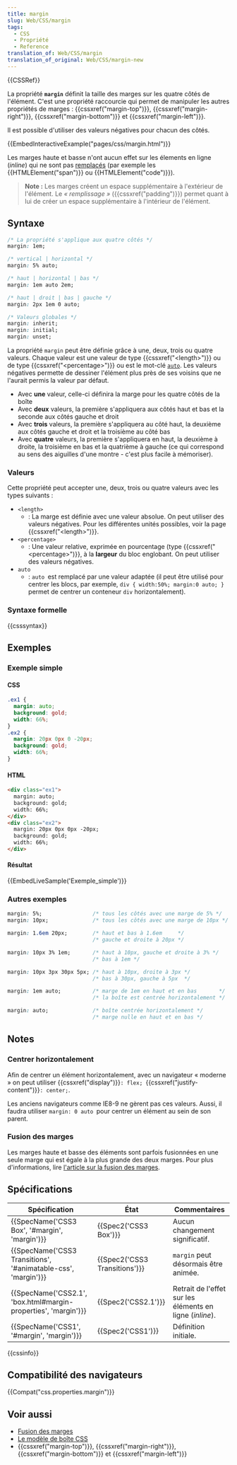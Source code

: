 ```yaml
---
title: margin
slug: Web/CSS/margin
tags:
  - CSS
  - Propriété
  - Reference
translation_of: Web/CSS/margin
translation_of_original: Web/CSS/margin-new
---
```

{{CSSRef}}

La propriété **`margin`** définit la taille des marges sur les quatre côtés de l'élément. C'est une propriété raccourcie qui permet de manipuler les autres propriétés de marges : {{cssxref("margin-top")}}, {{cssxref("margin-right")}}, {{cssxref("margin-bottom")}} et {{cssxref("margin-left")}}.

Il est possible d'utiliser des valeurs négatives pour chacun des côtés.

{{EmbedInteractiveExample("pages/css/margin.html")}}

Les marges haute et basse n'ont aucun effet sur les élements en ligne (_inline_) qui ne sont pas [remplacés](/fr/docs/Web/CSS/%C3%89l%C3%A9ment_remplac%C3%A9) (par exemple les {{HTMLElement("span")}} ou {{HTMLElement("code")}}).

> **Note :** Les marges créent un espace supplémentaire à l'extérieur de l'élément. Le _« remplissage »_ ({{cssxref("padding")}}) permet quant à lui de créer un espace supplémentaire à l'intérieur de l'élément.

## Syntaxe

```css
/* La propriété s'applique aux quatre côtés */
margin: 1em;

/* vertical | horizontal */
margin: 5% auto;

/* haut | horizontal | bas */
margin: 1em auto 2em;

/* haut | droit | bas | gauche */
margin: 2px 1em 0 auto;

/* Valeurs globales */
margin: inherit;
margin: initial;
margin: unset;
```

La propriété `margin` peut être définie grâce à une, deux, trois ou quatre valeurs. Chaque valeur est une valeur de type {{cssxref("&lt;length&gt;")}} ou de type {{cssxref("&lt;percentage&gt;")}} ou est le mot-clé [`auto`](#auto). Les valeurs négatives permette de dessiner l'élément plus près de ses voisins que ne l'aurait permis la valeur par défaut.

- Avec **une** valeur, celle-ci définira la marge pour les quatre côtés de la boîte
- Avec **deux** valeurs, la première s'appliquera aux côtés haut et bas et la seconde aux côtés gauche et droit
- Avec **trois** valeurs, la première s'appliquera au côté haut, la deuxième aux côtés gauche et droit et la troisième au côté bas
- Avec **quatre** valeurs, la première s'appliquera en haut, la deuxième à droite, la troisième en bas et la quatrième à gauche (ce qui correspond au sens des aiguilles d'une montre - c'est plus facile à mémoriser).

### Valeurs

Cette propriété peut accepter une, deux, trois ou quatre valeurs avec les types suivants :

- `<length>`
  - : La marge est définie avec une valeur absolue. On peut utiliser des valeurs négatives. Pour les différentes unités possibles, voir la page {{cssxref("&lt;length&gt;")}}.
- `<percentage>`
  - : Une valeur relative, exprimée en pourcentage (type {{cssxref("&lt;percentage&gt;")}}, à la **largeur** du bloc englobant. On peut utiliser des valeurs négatives.
- `auto`
  - : `auto `est remplacé par une valeur adaptée (il peut être utilisé pour centrer les blocs, par exemple, `div { width:50%; margin:0 auto; }` permet de centrer un conteneur `div` horizontalement).

### Syntaxe formelle

{{csssyntax}}

## Exemples

### Exemple simple

#### CSS

```css
.ex1 {
  margin: auto;
  background: gold;
  width: 66%;
}
.ex2 {
  margin: 20px 0px 0 -20px;
  background: gold;
  width: 66%;
}
```

#### HTML

```html
<div class="ex1">
  margin: auto;
  background: gold;
  width: 66%;
</div>
<div class="ex2">
  margin: 20px 0px 0px -20px;
  background: gold;
  width: 66%;
</div>
```

#### Résultat

{{EmbedLiveSample('Exemple_simple')}}

### Autres exemples

```css
margin: 5%;                /* tous les côtés avec une marge de 5% */
margin: 10px;              /* tous les côtés avec une marge de 10px */

margin: 1.6em 20px;        /* haut et bas à 1.6em     */
                           /* gauche et droite à 20px */

margin: 10px 3% 1em;       /* haut à 10px, gauche et droite à 3% */
                           /* bas à 1em */

margin: 10px 3px 30px 5px; /* haut à 10px, droite à 3px */
                           /* bas à 30px, gauche à 5px  */

margin: 1em auto;          /* marge de 1em en haut et en bas       */
                           /* la boîte est centrée horizontalement */

margin: auto;              /* boîte centrée horizontalement */
                           /* marge nulle en haut et en bas */
```

## Notes

### Centrer horizontalement

Afin de centrer un élément horizontalement, avec un navigateur « moderne » on peut utiliser {{cssxref("display")}}`: flex; `{{cssxref("justify-content")}}`: center;`.

Les anciens navigateurs comme IE8-9 ne gèrent pas ces valeurs. Aussi, il faudra utiliser `margin: 0 auto `pour centrer un élément au sein de son parent.

### Fusion des marges

Les marges haute et basse des éléments sont parfois fusionnées en une seule marge qui est égale à la plus grande des deux marges. Pour plus d'informations, lire [l'article sur la fusion des marges](/fr/docs/Web/CSS/CSS_Box_Model/Mastering_margin_collapsing).

## Spécifications

| Spécification                                                                        | État                                     | Commentaires                                             |
| ------------------------------------------------------------------------------------ | ---------------------------------------- | -------------------------------------------------------- |
| {{SpecName('CSS3 Box', '#margin', 'margin')}}                         | {{Spec2('CSS3 Box')}}             | Aucun changement significatif.                           |
| {{SpecName('CSS3 Transitions', '#animatable-css', 'margin')}}     | {{Spec2('CSS3 Transitions')}} | `margin` peut désormais être animée.                     |
| {{SpecName('CSS2.1', 'box.html#margin-properties', 'margin')}} | {{Spec2('CSS2.1')}}                 | Retrait de l'effet sur les éléments en ligne (_inline_). |
| {{SpecName('CSS1', '#margin', 'margin')}}                             | {{Spec2('CSS1')}}                 | Définition initiale.                                     |

{{cssinfo}}

## Compatibilité des navigateurs

{{Compat("css.properties.margin")}}

## Voir aussi

- [Fusion des marges](/fr/docs/Web/CSS/CSS_Box_Model/Mastering_margin_collapsing)
- [Le modèle de boîte CSS](/en-US/docs/Learn/CSS/Building_blocks/The_box_model)
- {{cssxref("margin-top")}}, {{cssxref("margin-right")}}, {{cssxref("margin-bottom")}} et {{cssxref("margin-left")}}

